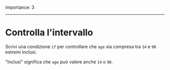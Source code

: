 importance: 3

---

# Controlla l'intervallo

Scrivi una condizione `if` per controllare che `age` sia compresa tra `14` e `90` estremi inclusi.

"Inclusi" significa che `age` può valere anche `14` o `90`.
